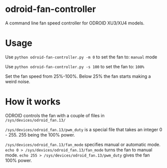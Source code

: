 
# odroid-fan-controller
A command line fan speed controller for ODROID XU3/XU4 models.

# Usage
Use `python odroid-fan-controller.py -m 0` to set the fan to: `manual` mode

Use `python odroid-fan-controller.py -s 100` to set the fan to: `100%`

Set the fan speed from 25%-100%. Below 25% the fan starts making a weird noise.


# How it works
ODROID controls the fan with a couple of files in `/sys/devices/odroid_fan.13/`

`/sys/devices/odroid_fan.13/pwm_duty` is a special file that takes an integer 0 - 255. 255 being the 100% power.

`/sys/devices/odroid_fan.13/fan_mode` specifies manual or automatic mode.
`echo 0 > /sys/devices/odroid_fan.13/fan_mode` turns the fan to manual mode.
`echo 255 > /sys/devices/odroid_fan.13/pwm_duty` gives the fan 100% power. 
